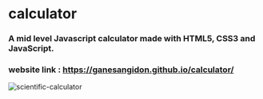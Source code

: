 # calculator

### A mid level Javascript calculator made with HTML5, CSS3 and JavaScript.

### website link : https://ganesangidon.github.io/calculator/

![scientific-calculator](https://user-images.githubusercontent.com/88224886/161001529-0cfc2a8e-ccac-4138-8977-7f6e8bc5329c.png)

